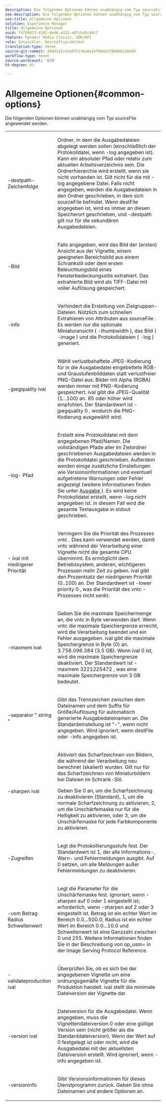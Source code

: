 ```yaml
---
description: Die folgenden Optionen können unabhängig vom Typ sourceFile angewendet werden.
seo-description: Die folgenden Optionen können unabhängig vom Typ sourceFile angewendet werden.
seo-title: Allgemeine Optionen
solution: Experience Manager
title: Allgemeine Optionen
uuid: fdf09873-4102-4ed6-a315-a87cba5c44c7
feature: Dynamic Media Classic, SDK/API
role: Entwickler, Geschäftspraktiker
translation-type: tm+mt
source-git-commit: 469d1a5c43a972116a8a2efb0de5708800130a99
workflow-type: tm+mt
source-wordcount: '678'
ht-degree: 0%

---
```



# Allgemeine Optionen{#common-options}

Die folgenden Optionen können unabhängig vom Typ sourceFile angewendet werden.

<table id="simpletable_3BFC3737C891411D84405CEEF6B19542"> 
 <tr class="strow"> 
  <td class="stentry"> <p> <span class="codeph"> -destpath- <span class="varname"> Zeichenfolge  </span> </span> </p> </td> 
  <td class="stentry"> <p>Ordner, in dem die Ausgabedateien abgelegt werden sollen (einschließlich der Protokolldatei, wenn <span class="codeph"> -log </span> angegeben ist). Kann ein absoluter Pfad oder relativ zum aktuellen Arbeitsverzeichnis sein. Die Ordnerhierarchie wird erstellt, wenn sie nicht vorhanden ist. Gilt nicht für die mit <span class="codeph"> -log </span> angegebene Datei. Falls nicht angegeben, werden die Ausgabedateien in den Ordner geschrieben, in dem sich <span class="varname"> sourceFile </span> befindet. Wenn <span class="varname"> destFile </span> angegeben ist, wird es immer an diesen Speicherort geschrieben, und <span class="codeph"> -destpath </span> gilt nur für die sekundären Ausgabedateien. </p> </td> 
 </tr> 
 <tr class="strow"> 
  <td class="stentry"> <p> <span class="codeph"> -Bild </span> </p> </td> 
  <td class="stentry"> <p>Falls angegeben, wird das Bild der (ersten) Ansicht aus der Vignette, einem geeigneten Bereichsbild aus einem Schrankstil oder dem ersten Beleuchtungsbild eines Fensterbedeckungsstils extrahiert. Das extrahierte Bild wird als TIFF-Datei mit voller Auflösung gespeichert. </p> </td> 
 </tr> 
 <tr class="strow"> 
  <td class="stentry"> <p> <span class="codeph"> -info </span> </p> </td> 
  <td class="stentry"> <p>Verhindert die Erstellung von Zielgruppen-Dateien. Nützlich zum schnellen Extrahieren von Attributen aus <span class="varname"> sourceFile </span>. Es werden nur die optionale Miniaturansicht ( <span class="codeph"> -thumbwidth </span>), das Bild ( <span class="codeph"> -image </span>) und die Protokolldateien ( <span class="codeph"> -log </span>) generiert. </p> </td> 
 </tr> 
 <tr class="strow"> 
  <td class="stentry"> <p> <span class="codeph"> -jpegquality  <span class="varname"> ival  </span> </span> </p> </td> 
  <td class="stentry"> <p>Wählt verlustbehaftete JPEG-Kodierung für in die Ausgabedatei eingebettete RGB- und Graustufenbilddaten statt verlustfreier PNG-Datei aus. Bilder mit Alpha (RGBA) werden immer mit PNG-Kodierung gespeichert. <span class="varname"> ival  </span> gibt die JPEG-Qualität (1...100) an. 85 oder höher wird empfohlen. Der Standardwert ist <span class="codeph"> -jpegquality 0 </span>, wodurch die PNG-Kodierung ausgewählt wird. </p> </td> 
 </tr> 
 <tr class="strow"> 
  <td class="stentry"> <p> <span class="codeph"> -log- <span class="varname"> Pfad  </span> </span> </p> </td> 
  <td class="stentry"> <p>Erstellt eine Protokolldatei mit dem angegebenen Pfad/Namen. Die vollständigen Pfade aller im Zielordner geschriebenen Ausgabedateien werden in die Protokolldatei geschrieben. Außerdem werden einige zusätzliche Einstellungen wie Versionsinformationen und eventuell aufgetretene Warnungen oder Fehler angezeigt (weitere Informationen finden Sie unter <a href="../../../../ir-api/vntc/utilities/c-ir-vignette-converter-vntc/r-ir-output.md#reference-c51e30b721eb416bb646089f0ac045c5" type="reference" format="dita" scope="local"> Ausgabe </a>). Es wird keine Protokolldatei erstellt, wenn <span class="codeph"> -log </span> nicht angegeben ist. in diesem Fall wird die gesamte Textausgabe in <span class="codeph"> stdout </span> geschrieben. </p> </td> 
 </tr> 
 <tr class="strow"> 
  <td class="stentry"> <p> <span class="codeph"> - <span class="varname"> ival mit niedrigerer Priorität  </span> </span> </p> </td> 
  <td class="stentry"> <p>Verringern Sie die Priorität des Prozesses <span class="filepath"> vntc </span>. Dies kann verwendet werden, damit <span class="filepath"> vntc </span> während der Verarbeitung einer Vignette nicht die gesamte CPU übernimmt. Es ermöglicht dem Betriebssystem, anderen, wichtigeren Prozessen mehr Zeit zu geben. <span class="varname"> ival  </span> gibt den Prozentsatz der niedrigeren Priorität (0..100) an. Der Standardwert ist <span class="codeph"> -lower priority 0 </span>, was die Priorität des <span class="filepath"> vntc </span>-Prozesses nicht senkt. </p> </td> 
 </tr> 
 <tr class="strow"> 
  <td class="stentry"> <p> <span class="codeph"> -maxmem  <span class="varname"> ival  </span> </span> </p> </td> 
  <td class="stentry"> <p>Geben Sie die maximale Speichermenge an, die <span class="filepath"> vntc </span> in Byte verwenden darf. Wenn <span class="filepath"> vntc </span> die maximale Speichergrenze erreicht, wird die Verarbeitung beendet und ein Fehler ausgegeben. <span class="varname"> ival  </span> gibt die maximale Speichergrenze in Byte (0) an. 3.758.096.384 (3,5 GB). Wenn <span class="varname"> ival </span> 0 ist, wird die maximale Speichergrenze deaktiviert. Der Standardwert ist <span class="codeph"> -maxmem 3221225472 </span>, was eine maximale Speichergrenze von 3 GB bedeutet. </p> </td> 
 </tr> 
 <tr class="strow"> 
  <td class="stentry"> <p> <span class="codeph"> -separator "  <span class="varname"> string  </span>"  </span> </p> </td> 
  <td class="stentry"> <p>Gibt das Trennzeichen zwischen dem Dateinamen und dem Suffix für Größe/Auflösung für automatisch generierte Ausgabedateinamen an. Die Standardeinstellung ist "-", wenn nicht angegeben. Wird ignoriert, wenn <span class="varname"> destFile </span> oder <span class="codeph"> -info </span> angegeben ist. </p> </td> 
 </tr> 
 <tr class="strow"> 
  <td class="stentry"> <p> <span class="codeph"> -sharpen  <span class="varname"> ival  </span> </span> </p> </td> 
  <td class="stentry"> <p>Aktiviert das Scharfzeichnen von Bildern, die während der Verarbeitung neu berechnet (skaliert) wurden. Gilt nur für das Scharfzeichnen von Miniaturbildern bei Dateien im Schrank-Stil. </p> <p>Geben Sie 0 an, um die Scharfzeichnung zu deaktivieren (Standard), 1, um die normale Scharfzeichnung zu aktivieren, 2, um die Unschärfemaske nur für die Helligkeit zu aktivieren, oder 3, um die Unschärfemaske für jede Farbkomponente zu aktivieren. </p> </td> 
 </tr> 
 <tr class="strow"> 
  <td class="stentry"> <p> <span class="codeph"> -Zugreifen  </span> </p> </td> 
  <td class="stentry"> <p>Legt die Protokollierungsstufe fest. Der Standardwert ist 1, der alle Informations-, Warn- und Fehlermeldungen ausgibt. Auf 0 setzen, um alle Meldungen außer Fehlermeldungen zu deaktivieren. </p> </td> 
 </tr> 
 <tr class="strow"> 
  <td class="stentry"> <p> <span class="codeph"> -usm  <span class="varname"> Betrag  </span> <span class="varname"> Radius  </span> <span class="varname"> Schwellenwert  </span> </span> </p> </td> 
  <td class="stentry"> <p>Legt die Parameter für die Unschärfemaske fest. Ignoriert, wenn <span class="codeph"> -sharpen </span> auf 0 oder 1 eingestellt ist; erforderlich, wenn <span class="codeph"> -sharpen </span> auf 2 oder 3 eingestellt ist. <span class="varname"> Betrag  </span> ist ein echter Wert im Bereich 0.0...500.0,  <span class="varname"> Radius  </span> ist ein echter Wert im Bereich 0.0...10.0 und  <span class="varname"> Schwellenwert  </span> ist eine Ganzzahl zwischen 0 und 255. Weitere Informationen finden Sie in der Beschreibung von <span class="codeph"> op_usm= </span> in der Image Serving Protocol Reference. </p> </td> 
 </tr> 
 <tr class="strow"> 
  <td class="stentry"> <p> <span class="codeph"> -validateproduction  <span class="varname"> ival  </span> </span> </p> </td> 
  <td class="stentry"> <p>Überprüfen Sie, ob es sich bei der angegebenen Vignette um eine ordnungsgemäße Vignette für die Produktion handelt. <span class="varname"> ival  </span> stellt die minimale Dateiversion der Vignette dar. </p> </td> 
 </tr> 
 <tr class="strow"> 
  <td class="stentry"> <p> <span class="codeph"> -version  <span class="varname"> ival  </span> </span> </p> </td> 
  <td class="stentry"> <p>Dateiversion für die Ausgabedatei. Wenn angegeben, muss die Vignettendateiversion 0 oder eine gültige Version sein (nicht größer als die Standarddateiversion). Wenn der Wert auf 0 festgelegt ist oder nicht, wird die Ausgabedatei mit der aktuellsten Dateiversion erstellt. Wird ignoriert, wenn <span class="codeph"> -info </span> angegeben ist. </p> </td> 
 </tr> 
 <tr class="strow"> 
  <td class="stentry"> <p> <span class="codeph"> -versioninfo  </span> </p> </td> 
  <td class="stentry"> <p>Gibt Versionsinformationen für dieses Dienstprogramm zurück. Geben Sie ohne Dateinamen und andere Optionen an. </p> </td> 
 </tr> 
</table>

